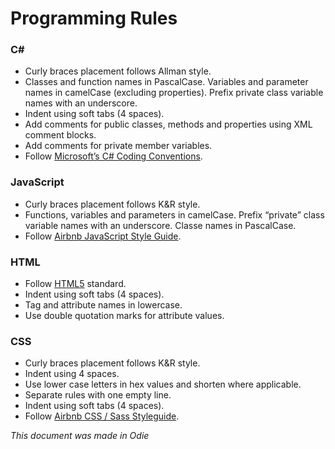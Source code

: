 # Programming Rules
### C&#35;
* Curly braces placement follows Allman style.
* Classes and function names in PascalCase. Variables and parameter names in camelCase (excluding properties). Prefix private class variable names with an underscore.
* Indent using soft tabs (4 spaces).
* Add comments for public classes, methods and properties using XML comment blocks.
* Add comments for private member variables.
* Follow [Microsoft’s C# Coding Conventions](https://msdn.microsoft.com/en-us/library/ff926074.aspx).
### JavaScript
* Curly braces placement follows K&R style.
* Functions, variables and parameters in camelCase. Prefix “private” class variable names with an underscore. Classe names in PascalCase.
* Follow [Airbnb JavaScript Style Guide]().
### HTML
* Follow [HTML5](https://www.w3.org/TR/html5/) standard.
* Indent using soft tabs (4 spaces).
* Tag and attribute names in lowercase.
* Use double quotation marks for attribute values.
### CSS
* Curly braces placement follows K&R style.
* Indent using 4 spaces.
* Use lower case letters in hex values and shorten where applicable.
* Separate rules with one empty line.
* Indent using soft tabs (4 spaces).
* Follow [Airbnb CSS / Sass Styleguide](https://github.com/airbnb/css).

*This document was made in Odie*
